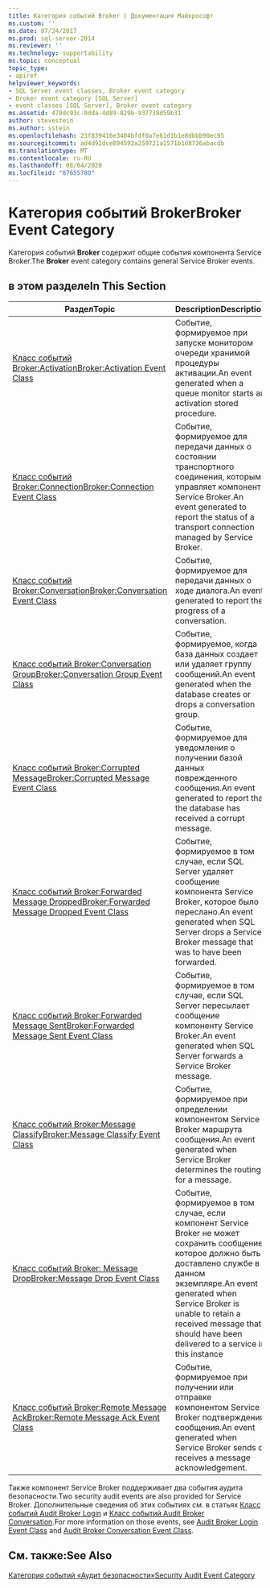 ```yaml
---
title: Категория событий Broker | Документация Майкрософт
ms.custom: ''
ms.date: 07/24/2017
ms.prod: sql-server-2014
ms.reviewer: ''
ms.technology: supportability
ms.topic: conceptual
topic_type:
- apiref
helpviewer_keywords:
- SQL Server event classes, Broker event category
- Broker event category [SQL Server]
- event classes [SQL Server], Broker event category
ms.assetid: 470dc93c-0dda-4d89-829b-937738d59b31
author: stevestein
ms.author: sstein
ms.openlocfilehash: 23f839416e3404bfdf0a7e61d1b1e8dbbb90ec95
ms.sourcegitcommit: ad4d92dce894592a259721a1571b1d8736abacdb
ms.translationtype: MT
ms.contentlocale: ru-RU
ms.lasthandoff: 08/04/2020
ms.locfileid: "87655780"
---
```

# <a name="broker-event-category"></a><span data-ttu-id="05c04-102">Категория событий Broker</span><span class="sxs-lookup"><span data-stu-id="05c04-102">Broker Event Category</span></span>
  <span data-ttu-id="05c04-103">Категория событий **Broker** содержит общие события компонента Service Broker.</span><span class="sxs-lookup"><span data-stu-id="05c04-103">The **Broker** event category contains general Service Broker events.</span></span>  
  
## <a name="in-this-section"></a><span data-ttu-id="05c04-104">в этом разделе</span><span class="sxs-lookup"><span data-stu-id="05c04-104">In This Section</span></span>  
  
|<span data-ttu-id="05c04-105">Раздел</span><span class="sxs-lookup"><span data-stu-id="05c04-105">Topic</span></span>|<span data-ttu-id="05c04-106">Description</span><span class="sxs-lookup"><span data-stu-id="05c04-106">Description</span></span>|  
|-----------|-----------------|  
|[<span data-ttu-id="05c04-107">Класс событий Broker:Activation</span><span class="sxs-lookup"><span data-stu-id="05c04-107">Broker:Activation Event Class</span></span>](broker-activation-event-class.md)|<span data-ttu-id="05c04-108">Событие, формируемое при запуске монитором очереди хранимой процедуры активации.</span><span class="sxs-lookup"><span data-stu-id="05c04-108">An event generated when a queue monitor starts an activation stored procedure.</span></span>|  
|[<span data-ttu-id="05c04-109">Класс событий Broker:Connection</span><span class="sxs-lookup"><span data-stu-id="05c04-109">Broker:Connection Event Class</span></span>](broker-connection-event-class.md)|<span data-ttu-id="05c04-110">Событие, формируемое для передачи данных о состоянии транспортного соединения, которым управляет компонент Service Broker.</span><span class="sxs-lookup"><span data-stu-id="05c04-110">An event generated to report the status of a transport connection managed by Service Broker.</span></span>|  
|[<span data-ttu-id="05c04-111">Класс событий Broker:Conversation</span><span class="sxs-lookup"><span data-stu-id="05c04-111">Broker:Conversation Event Class</span></span>](broker-conversation-event-class.md)|<span data-ttu-id="05c04-112">Событие, формируемое для передачи данных о ходе диалога.</span><span class="sxs-lookup"><span data-stu-id="05c04-112">An event generated to report the progress of a conversation.</span></span>|  
|[<span data-ttu-id="05c04-113">Класс событий Broker:Conversation Group</span><span class="sxs-lookup"><span data-stu-id="05c04-113">Broker:Conversation Group Event Class</span></span>](broker-conversation-group-event-class.md)|<span data-ttu-id="05c04-114">Событие, формируемое, когда база данных создает или удаляет группу сообщений.</span><span class="sxs-lookup"><span data-stu-id="05c04-114">An event generated when the database creates or drops a conversation group.</span></span>|  
|[<span data-ttu-id="05c04-115">Класс событий Broker:Corrupted Message</span><span class="sxs-lookup"><span data-stu-id="05c04-115">Broker:Corrupted Message Event Class</span></span>](broker-corrupted-message-event-class.md)|<span data-ttu-id="05c04-116">Событие, формируемое для уведомления о получении базой данных поврежденного сообщения.</span><span class="sxs-lookup"><span data-stu-id="05c04-116">An event generated to report that the database has received a corrupt message.</span></span>|  
|[<span data-ttu-id="05c04-117">Класс событий Broker:Forwarded Message Dropped</span><span class="sxs-lookup"><span data-stu-id="05c04-117">Broker:Forwarded Message Dropped Event Class</span></span>](broker-forwarded-message-dropped-event-class.md)|<span data-ttu-id="05c04-118">Событие, формируемое в том случае, если SQL Server удаляет сообщение компонента Service Broker, которое было переслано.</span><span class="sxs-lookup"><span data-stu-id="05c04-118">An event generated when SQL Server drops a Service Broker message that was to have been forwarded.</span></span>|  
|[<span data-ttu-id="05c04-119">Класс событий Broker:Forwarded Message Sent</span><span class="sxs-lookup"><span data-stu-id="05c04-119">Broker:Forwarded Message Sent Event Class</span></span>](broker-forwarded-message-sent-event-class.md)|<span data-ttu-id="05c04-120">Событие, формируемое в том случае, если SQL Server пересылает сообщение компоненту Service Broker.</span><span class="sxs-lookup"><span data-stu-id="05c04-120">An event generated when SQL Server forwards a Service Broker message.</span></span>|  
|[<span data-ttu-id="05c04-121">Класс событий Broker:Message Classify</span><span class="sxs-lookup"><span data-stu-id="05c04-121">Broker:Message Classify Event Class</span></span>](broker-message-classify-event-class.md)|<span data-ttu-id="05c04-122">Событие, формируемое при определении компонентом Service Broker маршрута сообщения.</span><span class="sxs-lookup"><span data-stu-id="05c04-122">An event generated when Service Broker determines the routing for a message.</span></span>|  
|[<span data-ttu-id="05c04-123">Класс событий Broker: Message Drop</span><span class="sxs-lookup"><span data-stu-id="05c04-123">Broker:Message Drop Event Class</span></span>](broker-message-drop-event-class.md)|<span data-ttu-id="05c04-124">Событие, формируемое в том случае, если компонент Service Broker не может сохранить сообщение, которое должно быть доставлено службе в данном экземпляре.</span><span class="sxs-lookup"><span data-stu-id="05c04-124">An event generated when Service Broker is unable to retain a received message that should have been delivered to a service in this instance</span></span>|  
|[<span data-ttu-id="05c04-125">Класс событий Broker:Remote Message Ack</span><span class="sxs-lookup"><span data-stu-id="05c04-125">Broker:Remote Message Ack Event Class</span></span>](broker-remote-message-ack-event-class.md)|<span data-ttu-id="05c04-126">Событие, формируемое при получении или отправке компонентом Service Broker подтверждения сообщения.</span><span class="sxs-lookup"><span data-stu-id="05c04-126">An event generated when Service Broker sends or receives a message acknowledgement.</span></span>|  
  
 <span data-ttu-id="05c04-127">Также компонент Service Broker поддерживает два события аудита безопасности.</span><span class="sxs-lookup"><span data-stu-id="05c04-127">Two security audit events are also provided for Service Broker.</span></span> <span data-ttu-id="05c04-128">Дополнительные сведения об этих событиях см. в статьях [Класс событий Audit Broker Login](audit-broker-login-event-class.md) и [Класс событий Audit Broker Conversation](audit-broker-conversation-event-class.md).</span><span class="sxs-lookup"><span data-stu-id="05c04-128">For more information on those events, see [Audit Broker Login Event Class](audit-broker-login-event-class.md) and [Audit Broker Conversation Event Class](audit-broker-conversation-event-class.md).</span></span>  
  
## <a name="see-also"></a><span data-ttu-id="05c04-129">См. также:</span><span class="sxs-lookup"><span data-stu-id="05c04-129">See Also</span></span>  
 [<span data-ttu-id="05c04-130">Категория событий «Аудит безопасности»</span><span class="sxs-lookup"><span data-stu-id="05c04-130">Security Audit Event Category</span></span>](https://docs.microsoft.com/bi-reference/trace-events/security-audit-event-category)  
  
  
